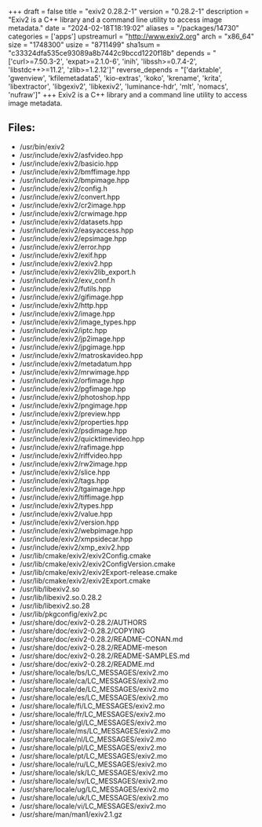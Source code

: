 +++
draft = false
title = "exiv2 0.28.2-1"
version = "0.28.2-1"
description = "Exiv2 is a C++ library and a command line utility to access image metadata."
date = "2024-02-18T18:19:02"
aliases = "/packages/14730"
categories = ['apps']
upstreamurl = "http://www.exiv2.org"
arch = "x86_64"
size = "1748300"
usize = "8711499"
sha1sum = "c33324dfa535ce93089a8b7442c9bccd1220f18b"
depends = "['curl>=7.50.3-2', 'expat>=2.1.0-6', 'inih', 'libssh>=0.7.4-2', 'libstdc++>=11.2', 'zlib>=1.2.12']"
reverse_depends = "['darktable', 'gwenview', 'kfilemetadata5', 'kio-extras', 'koko', 'krename', 'krita', 'libextractor', 'libgexiv2', 'libkexiv2', 'luminance-hdr', 'mlt', 'nomacs', 'nufraw']"
+++
Exiv2 is a C++ library and a command line utility to access image metadata.

## Files: 
* /usr/bin/exiv2
* /usr/include/exiv2/asfvideo.hpp
* /usr/include/exiv2/basicio.hpp
* /usr/include/exiv2/bmffimage.hpp
* /usr/include/exiv2/bmpimage.hpp
* /usr/include/exiv2/config.h
* /usr/include/exiv2/convert.hpp
* /usr/include/exiv2/cr2image.hpp
* /usr/include/exiv2/crwimage.hpp
* /usr/include/exiv2/datasets.hpp
* /usr/include/exiv2/easyaccess.hpp
* /usr/include/exiv2/epsimage.hpp
* /usr/include/exiv2/error.hpp
* /usr/include/exiv2/exif.hpp
* /usr/include/exiv2/exiv2.hpp
* /usr/include/exiv2/exiv2lib_export.h
* /usr/include/exiv2/exv_conf.h
* /usr/include/exiv2/futils.hpp
* /usr/include/exiv2/gifimage.hpp
* /usr/include/exiv2/http.hpp
* /usr/include/exiv2/image.hpp
* /usr/include/exiv2/image_types.hpp
* /usr/include/exiv2/iptc.hpp
* /usr/include/exiv2/jp2image.hpp
* /usr/include/exiv2/jpgimage.hpp
* /usr/include/exiv2/matroskavideo.hpp
* /usr/include/exiv2/metadatum.hpp
* /usr/include/exiv2/mrwimage.hpp
* /usr/include/exiv2/orfimage.hpp
* /usr/include/exiv2/pgfimage.hpp
* /usr/include/exiv2/photoshop.hpp
* /usr/include/exiv2/pngimage.hpp
* /usr/include/exiv2/preview.hpp
* /usr/include/exiv2/properties.hpp
* /usr/include/exiv2/psdimage.hpp
* /usr/include/exiv2/quicktimevideo.hpp
* /usr/include/exiv2/rafimage.hpp
* /usr/include/exiv2/riffvideo.hpp
* /usr/include/exiv2/rw2image.hpp
* /usr/include/exiv2/slice.hpp
* /usr/include/exiv2/tags.hpp
* /usr/include/exiv2/tgaimage.hpp
* /usr/include/exiv2/tiffimage.hpp
* /usr/include/exiv2/types.hpp
* /usr/include/exiv2/value.hpp
* /usr/include/exiv2/version.hpp
* /usr/include/exiv2/webpimage.hpp
* /usr/include/exiv2/xmpsidecar.hpp
* /usr/include/exiv2/xmp_exiv2.hpp
* /usr/lib/cmake/exiv2/exiv2Config.cmake
* /usr/lib/cmake/exiv2/exiv2ConfigVersion.cmake
* /usr/lib/cmake/exiv2/exiv2Export-release.cmake
* /usr/lib/cmake/exiv2/exiv2Export.cmake
* /usr/lib/libexiv2.so
* /usr/lib/libexiv2.so.0.28.2
* /usr/lib/libexiv2.so.28
* /usr/lib/pkgconfig/exiv2.pc
* /usr/share/doc/exiv2-0.28.2/AUTHORS
* /usr/share/doc/exiv2-0.28.2/COPYING
* /usr/share/doc/exiv2-0.28.2/README-CONAN.md
* /usr/share/doc/exiv2-0.28.2/README-meson
* /usr/share/doc/exiv2-0.28.2/README-SAMPLES.md
* /usr/share/doc/exiv2-0.28.2/README.md
* /usr/share/locale/bs/LC_MESSAGES/exiv2.mo
* /usr/share/locale/ca/LC_MESSAGES/exiv2.mo
* /usr/share/locale/de/LC_MESSAGES/exiv2.mo
* /usr/share/locale/es/LC_MESSAGES/exiv2.mo
* /usr/share/locale/fi/LC_MESSAGES/exiv2.mo
* /usr/share/locale/fr/LC_MESSAGES/exiv2.mo
* /usr/share/locale/gl/LC_MESSAGES/exiv2.mo
* /usr/share/locale/ms/LC_MESSAGES/exiv2.mo
* /usr/share/locale/nl/LC_MESSAGES/exiv2.mo
* /usr/share/locale/pl/LC_MESSAGES/exiv2.mo
* /usr/share/locale/pt/LC_MESSAGES/exiv2.mo
* /usr/share/locale/ru/LC_MESSAGES/exiv2.mo
* /usr/share/locale/sk/LC_MESSAGES/exiv2.mo
* /usr/share/locale/sv/LC_MESSAGES/exiv2.mo
* /usr/share/locale/ug/LC_MESSAGES/exiv2.mo
* /usr/share/locale/uk/LC_MESSAGES/exiv2.mo
* /usr/share/locale/vi/LC_MESSAGES/exiv2.mo
* /usr/share/man/man1/exiv2.1.gz
